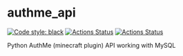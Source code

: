 # authme_api
<a href="https://github.com/psf/black"><img alt="Code style: black" src="https://img.shields.io/badge/code%20style-black-000000.svg"></a> <a href="https://github.com/cofob/authme_api/actions"><img alt="Actions Status" src="https://github.com/cofob/authme_api/workflows/Black style/badge.svg"></a> <a href="https://github.com/cofob/authme_api/actions"><img alt="Actions Status" src="https://github.com/cofob/authme_api/workflows/Pylint/badge.svg"></a>

Python AuthMe (minecraft plugin) API working with MySQL

